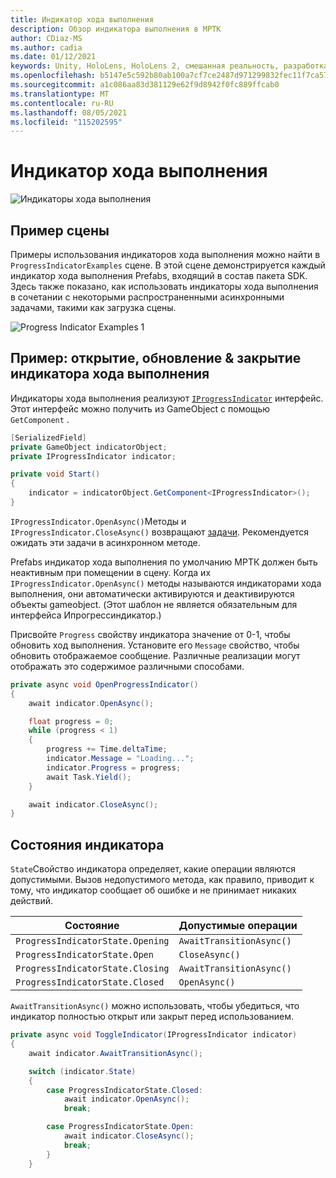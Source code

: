 ```yaml
---
title: Индикатор хода выполнения
description: Обзор индикатора выполнения в МРТК
author: CDiaz-MS
ms.author: cadia
ms.date: 01/12/2021
keywords: Unity, HoloLens, HoloLens 2, смешанная реальность, разработка, MRTK
ms.openlocfilehash: b5147e5c592b80ab100a7cf7ce2487d971299832fec11f7ca57b1fdeef530900
ms.sourcegitcommit: a1c086aa83d381129e62f9d8942f0fc889ffcab0
ms.translationtype: MT
ms.contentlocale: ru-RU
ms.lasthandoff: 08/05/2021
ms.locfileid: "115202595"
---
```

# <a name="progress-indicator"></a>Индикатор хода выполнения

![Индикаторы хода выполнения](../images/progress-indicator/MRTK_ProgressIndicator_Main.png)

## <a name="example-scene"></a>Пример сцены

Примеры использования индикаторов хода выполнения можно найти в `ProgressIndicatorExamples` сцене. В этой сцене демонстрируется каждый индикатор хода выполнения Prefabs, входящий в состав пакета SDK. Здесь также показано, как использовать индикаторы хода выполнения в сочетании с некоторыми распространенными асинхронными задачами, такими как загрузка сцены.

<img src="../images/progress-indicator/MRTK_ProgressIndicator_Examples.png" alt="Progress Indicator Examples 1">

## <a name="example-open-update--close-a-progress-indicator"></a>Пример: открытие, обновление & закрытие индикатора хода выполнения

Индикаторы хода выполнения реализуют [`IProgressIndicator`](xref:Microsoft.MixedReality.Toolkit.UI.IProgressIndicator) интерфейс. Этот интерфейс можно получить из GameObject с помощью `GetComponent` .

```c#
[SerializedField]
private GameObject indicatorObject;
private IProgressIndicator indicator;

private void Start()
{
    indicator = indicatorObject.GetComponent<IProgressIndicator>();
}
```

`IProgressIndicator.OpenAsync()`Методы и `IProgressIndicator.CloseAsync()` возвращают [задачи](xref:System.Threading.Tasks.Task). Рекомендуется ожидать эти задачи в асинхронном методе.

Prefabs индикатор хода выполнения по умолчанию МРТК должен быть неактивным при помещении в сцену. Когда их `IProgressIndicator.OpenAsync()` методы называются индикаторами хода выполнения, они автоматически активируются и деактивируются объекты gameobject. (Этот шаблон не является обязательным для интерфейса Ипрогрессиндикатор.)

Присвойте `Progress` свойству индикатора значение от 0-1, чтобы обновить ход выполнения. Установите его `Message` свойство, чтобы обновить отображаемое сообщение. Различные реализации могут отображать это содержимое различными способами.

```c#
private async void OpenProgressIndicator()
{
    await indicator.OpenAsync();

    float progress = 0;
    while (progress < 1)
    {
        progress += Time.deltaTime;
        indicator.Message = "Loading...";
        indicator.Progress = progress;
        await Task.Yield();
    }

    await indicator.CloseAsync();
}
```

## <a name="indicator-states"></a>Состояния индикатора

`State`Свойство индикатора определяет, какие операции являются допустимыми. Вызов недопустимого метода, как правило, приводит к тому, что индикатор сообщает об ошибке и не принимает никаких действий.

Состояние | Допустимые операции
--- | ---
`ProgressIndicatorState.Opening` | `AwaitTransitionAsync()`
`ProgressIndicatorState.Open` | `CloseAsync()`
`ProgressIndicatorState.Closing` | `AwaitTransitionAsync()`
`ProgressIndicatorState.Closed` | `OpenAsync()`

`AwaitTransitionAsync()` можно использовать, чтобы убедиться, что индикатор полностью открыт или закрыт перед использованием.

```c#
private async void ToggleIndicator(IProgressIndicator indicator)
{
    await indicator.AwaitTransitionAsync();

    switch (indicator.State)
    {
        case ProgressIndicatorState.Closed:
            await indicator.OpenAsync();
            break;

        case ProgressIndicatorState.Open:
            await indicator.CloseAsync();
            break;
        }
    }
```
